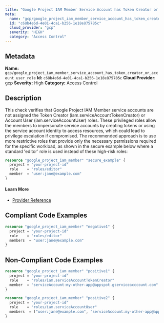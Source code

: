 ```yaml
---
title: "Google Project IAM Member Service Account has Token Creator or Account User Role"
meta:
  name: "gcp/google_project_iam_member_service_account_has_token_creator_or_account_user_role"
  id: "c68b4e6d-4e01-4ca1-b256-1e18e875785c"
  cloud_provider: "gcp"
  severity: "HIGH"
  category: "Access Control"
---
```

## Metadata
**Name:** `gcp/google_project_iam_member_service_account_has_token_creator_or_account_user_role`
**Id:** `c68b4e6d-4e01-4ca1-b256-1e18e875785c`
**Cloud Provider:** gcp
**Severity:** High
**Category:** Access Control
## Description
This check verifies that Google Project IAM Member service accounts are not assigned the Token Creator (iam.serviceAccountTokenCreator) or Account User (iam.serviceAccountUser) roles. These privileged roles allow the members to impersonate service accounts by creating tokens or using the service account identity to access resources, which could lead to privilege escalation if compromised. The recommended approach is to use more restrictive roles that provide only the necessary permissions required for the specific workload, as shown in the secure example below where a standard 'editor' role is used instead of these high-risk roles:

```terraform
resource "google_project_iam_member" "secure_example" {
  project = "your-project-id"
  role    = "roles/editor"
  member  = "user:jane@example.com"
}
```

#### Learn More

 - [Provider Reference](https://registry.terraform.io/providers/hashicorp/google/latest/docs/resources/google_project_iam#google_project_iam_member)


## Compliant Code Examples
```terraform
resource "google_project_iam_member" "negative1" {
  project = "your-project-id"
  role    = "roles/editor"
  members  = "user:jane@example.com"
}
```
## Non-Compliant Code Examples
```terraform
resource "google_project_iam_member" "positive1" {
  project = "your-project-id"
  role    = "roles/iam.serviceAccountTokenCreator"
  member  = "serviceAccount:my-other-app@appspot.gserviceacccount.com"
}

resource "google_project_iam_member" "positive2" {
  project = "your-project-id"
  role    = "roles/iam.serviceAccountUser"
  members  = ["user:jane@example.com", "serviceAccount:my-other-app@appspot.gserviceacccount.com"]
}
```